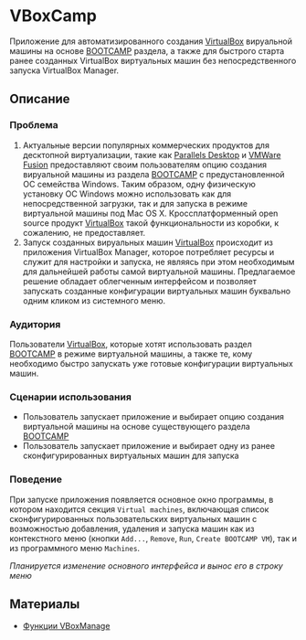 VBoxCamp 
========

Приложение для автоматизированного создания [VirtualBox][virtualbox] вируальной машины на основе [BOOTCAMP][bootcamp] раздела, а также для быстрого старта ранее созданных VirtualBox виртуальных машин без непосредственного запуска VirtualBox Manager. 

## Описание ##

### Проблема ###
1. Актуальные версии популярных коммерческих продуктов для десктопной виртуализации, такие как [Parallels Desktop][parallels] и [VMWare Fusion][vmware] предоставляют своим пользователям опцию создания вируальной машины из раздела [BOOTCAMP][bootcamp] с предустановленной ОС семейства Windows. Таким образом, одну физическую установку ОС Windows можно использовать как для непосредственной загрузки, так и для запуска в режиме виртуальной машины под Mac OS X. Кроссплатформенный open source продукт [VirtualBox][virtualbox] такой функциональности из коробки, к сожалению, не предоставляет.
2. Запуск созданных вируальных машин [VirtualBox][virtualbox] происходит из приложения VirtualBox Manager, которое потребляет ресурсы и служит для настройки и запуска, не являясь при этом необходимым для дальнейшей работы самой виртуальной машины. Предлагаемое решение обладает облегченным интерфейсом и позволяет запускать созданные конфигурации виртуальных машин буквально одним кликом из системного меню.


### Аудитория ###
Пользователи [VirtualBox][virtualbox], которые хотят использовать раздел [BOOTCAMP][bootcamp] в режиме виртуальной машины, а также те, кому необходимо быстро запускать уже готовые конфигурации виртуальных машин.


### Сценарии использования ###
- Пользователь запускает приложение и выбирает опцию создания виртуальной машины на основе существующего раздела [BOOTCAMP][bootcamp]
- Пользователь запускает приложение и выбирает одну из ранее сконфигурированных виртуальных машин для запуска

### Поведение ###

При запуске приложения появляется основное окно программы, в котором находится секция `Virtual machines`, включающая список сконфигурированных пользовательских виртуальных машин с возможностью добавления, удаления и запуска машин как из контекстного меню (кнопки `Add...`, `Remove`, `Run`, `Create BOOTCAMP VM`), так и из программного меню `Machines`.

*Планируется изменение основного интерфейса и вынос его в строку меню*


## Материалы

* [Функции VBoxManage](https://www.virtualbox.org/manual/ch08.html)

[virtualbox]: https://www.virtualbox.org
[bootcamp]: http://www.apple.com/support/bootcamp/
[parallels]: http://www.parallels.com/products/desktop/
[vmware]: http://www.vmware.com/products/fusion/overview.html